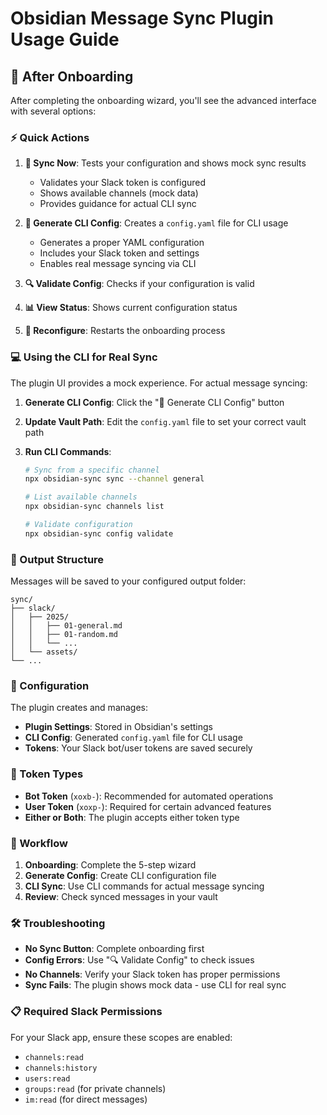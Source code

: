 # Obsidian Message Sync Plugin Usage Guide

## 🚀 After Onboarding

After completing the onboarding wizard, you'll see the advanced interface with several options:

### ⚡ Quick Actions

1. **🔄 Sync Now**: Tests your configuration and shows mock sync results
   - Validates your Slack token is configured
   - Shows available channels (mock data)
   - Provides guidance for actual CLI sync

2. **📄 Generate CLI Config**: Creates a `config.yaml` file for CLI usage
   - Generates a proper YAML configuration
   - Includes your Slack token and settings
   - Enables real message syncing via CLI

3. **🔍 Validate Config**: Checks if your configuration is valid
4. **📊 View Status**: Shows current configuration status
5. **🔧 Reconfigure**: Restarts the onboarding process

### 💻 Using the CLI for Real Sync

The plugin UI provides a mock experience. For actual message syncing:

1. **Generate CLI Config**: Click the "📄 Generate CLI Config" button
2. **Update Vault Path**: Edit the `config.yaml` file to set your correct vault path
3. **Run CLI Commands**:

   ```bash
   # Sync from a specific channel
   npx obsidian-sync sync --channel general
   
   # List available channels
   npx obsidian-sync channels list
   
   # Validate configuration
   npx obsidian-sync config validate
   ```

### 📁 Output Structure

Messages will be saved to your configured output folder:

```text
sync/
├── slack/
│   ├── 2025/
│   │   ├── 01-general.md
│   │   ├── 01-random.md
│   │   └── ...
│   └── assets/
└── ...
```

### 🔧 Configuration

The plugin creates and manages:

- **Plugin Settings**: Stored in Obsidian's settings
- **CLI Config**: Generated `config.yaml` file for CLI usage
- **Tokens**: Your Slack bot/user tokens are saved securely

### 📝 Token Types

- **Bot Token** (`xoxb-`): Recommended for automated operations
- **User Token** (`xoxp-`): Required for certain advanced features
- **Either or Both**: The plugin accepts either token type

### 🔄 Workflow

1. **Onboarding**: Complete the 5-step wizard
2. **Generate Config**: Create CLI configuration file
3. **CLI Sync**: Use CLI commands for actual message syncing
4. **Review**: Check synced messages in your vault

### 🛠️ Troubleshooting

- **No Sync Button**: Complete onboarding first
- **Config Errors**: Use "🔍 Validate Config" to check issues
- **No Channels**: Verify your Slack token has proper permissions
- **Sync Fails**: The plugin shows mock data - use CLI for real sync

### 📋 Required Slack Permissions

For your Slack app, ensure these scopes are enabled:

- `channels:read`
- `channels:history`
- `users:read`
- `groups:read` (for private channels)
- `im:read` (for direct messages)

